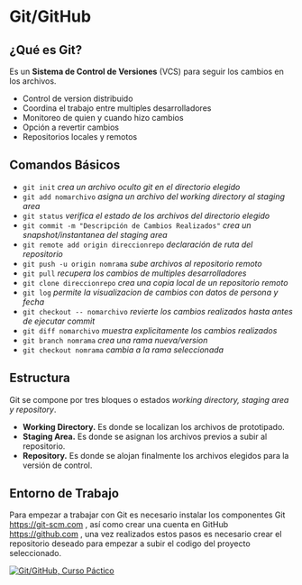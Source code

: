 # Git/GitHub

## ¿Qué es Git?

Es un **Sistema de Control de Versiones** (VCS) para seguir los cambios en los archivos.

* Control de version distribuido
* Coordina el trabajo entre multiples desarrolladores
* Monitoreo de quien y cuando hizo cambios
* Opción a revertir cambios
* Repositorios locales y remotos

## Comandos Básicos

* `git init` *crea un archivo oculto git en el directorio elegido*
* `git add nomarchivo` *asigna un archivo del working directory al staging area*
* `git status` *verifica el estado de los archivos del directorio elegido*
* `git commit -m "Descripción de Cambios Realizados"` *crea un snapshot/instantanea del staging area*
* `git remote add origin direccionrepo` *declaración de ruta del repositorio*
* `git push -u origin nomrama` *sube archivos al repositorio remoto*
* `git pull` *recupera los cambios de multiples desarrolladores*
* `git clone direccionrepo` *crea una copia local de un repositorio remoto*
* `git log` *permite la visualizacion de cambios con datos de persona y fecha*
* `git checkout -- nomarchivo` *revierte los cambios realizados hasta antes de ejecutar commit*
* `git diff nomarchivo` *muestra explicitamente los cambios realizados*
* `git branch nomrama` *crea una rama nueva/version*
* `git checkout nomrama` *cambia a la rama seleccionada*



## Estructura 

Git se compone por tres bloques o estados *working directory, staging area y repository*.

* **Working Directory.** Es donde se localizan los archivos de prototipado.
* **Staging Area.** Es donde se asignan los archivos previos a subir al repositorio.
* **Repository.** Es donde se alojan finalmente los archivos elegidos para la versión de control.

## Entorno de Trabajo

Para empezar a trabajar con Git es necesario instalar los componentes Git https://git-scm.com , así como crear una cuenta en GitHub https://github.com , una vez realizados estos pasos es necesario crear el repositorio deseado para empezar a subir el codigo del proyecto seleccionado. 

[![Git/GitHub, Curso Páctico](http://img.youtube.com/vi/HiXLkL42tMU/0.jpg)](https://www.youtube.com/watch?v=HiXLkL42tMU "Tutorial Git/Github")



